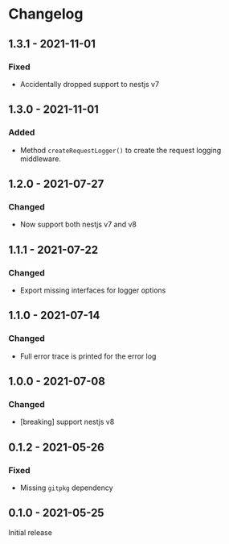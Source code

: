 # Changelog

## 1.3.1 - 2021-11-01

### Fixed

* Accidentally dropped support to nestjs v7

## 1.3.0 - 2021-11-01

### Added

* Method `createRequestLogger()` to create the request logging middleware.

## 1.2.0 - 2021-07-27

### Changed

* Now support both nestjs v7 and v8


## 1.1.1 - 2021-07-22

### Changed

* Export missing interfaces for logger options


## 1.1.0 - 2021-07-14

### Changed

* Full error trace is printed for the error log

## 1.0.0 - 2021-07-08

### Changed

* [breaking] support nestjs v8

## 0.1.2 - 2021-05-26

### Fixed

* Missing `gitpkg` dependency

## 0.1.0 - 2021-05-25

Initial release